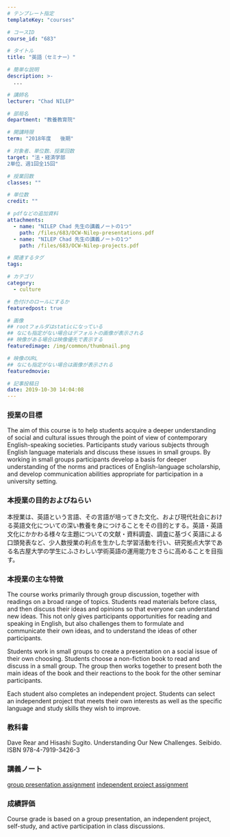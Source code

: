 ```yaml
---
# テンプレート指定
templateKey: "courses"

# コースID
course_id: "683"

# タイトル
title: "英語（セミナー）"

# 簡単な説明
description: >-
  ...

# 講師名
lecturer: "Chad NILEP"

# 部局名
department: "教養教育院"

# 開講時限
term: "2018年度	後期"

# 対象者、単位数、授業回数
target: "法・経済学部
2単位、週1回全15回"

# 授業回数
classes: ""

# 単位数
credit: ""

# pdfなどの追加資料
attachments: 
  - name: "NILEP Chad 先生の講義ノートの1つ" 
    path: /files/683/OCW-Nilep-presentations.pdf
  - name: "NILEP Chad 先生の講義ノートの1つ" 
    path: /files/683/OCW-Nilep-projects.pdf

# 関連するタグ
tags:

# カテゴリ
category:
  - culture

# 色付けのロールにするか
featuredpost: true

# 画像
## rootフォルダはstaticになっている
## なにも指定がない場合はデフォルトの画像が表示される
## 映像がある場合は映像優先で表示する
featuredimage: /img/common/thumbnail.png

# 映像のURL
## なにも指定がない場合は画像が表示される
featuredmovie: 

# 記事投稿日
date: 2019-10-30 14:04:08
---
```


### 授業の目標


The aim of this course is to help students acquire a deeper understanding of social and cultural issues through the point of view of contemporary English-speaking societies. Participants study various subjects through English language materials and discuss these issues in small groups. By working in small groups participants develop a basis for deeper understanding of the norms and practices of English-language scholarship, and develop communication abilities appropriate for participation in a university setting.


### 本授業の目的およびねらい


本授業は、英語という言語、その言語が培ってきた文化、および現代社会における英語文化についての深い教養を身につけることをその目的とする。英語・英語文化にかかわる様々な主題についての文献・資料調査、調査に基づく英語による口頭発表など、少人数授業の利点を生かした学習活動を行い、研究拠点大学である名古屋大学の学生にふさわしい学術英語の運用能力をさらに高めることを目指す。


### 本授業の主な特徴


The course works primarily through group discussion, together with readings on a broad range of topics. Students read materials before class, and then discuss their ideas and opinions so that everyone can understand new ideas. This not only gives participants opportunities for reading and speaking in English, but also challenges them to formulate and communicate their own ideas, and to understand the ideas of other participants.

Students work in small groups to create a presentation on a social issue of their own choosing. Students choose a non-fiction book to read and discuss in a small group. The group then works together to present both the main ideas of the book and their reactions to the book for the other seminar participants.

Each student also completes an independent project. Students can select an independent project that meets their own interests as well as the specific language and study skills they wish to improve.


### 教科書


Dave Rear and Hisashi Sugito. Understanding Our New Challenges. Seibido. ISBN 978-4-7919-3426-3




### 講義ノート


[group presentation assignment](/files/683/OCW-Nilep-presentations.pdf) 
[independent project assignment](/files/683/OCW-Nilep-projects.pdf) 



### 成績評価


Course grade is based on a group presentation, an independent project, self-study, and active participation in class discussions.
